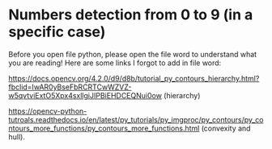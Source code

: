 # Numbers detection from 0 to 9 (in a specific case)
Before you open file python, please open the file word to understand what you are reading!
Here are some links I forgot to add in file word:

https://docs.opencv.org/4.2.0/d9/d8b/tutorial_py_contours_hierarchy.html?fbclid=IwAR0yBseFbRCRTCwWZVZ-w5qvtviExtO5Xpx4sxllgiJIPBiEHDCEQNui0ow (hierarchy)

https://opencv-python-tutroals.readthedocs.io/en/latest/py_tutorials/py_imgproc/py_contours/py_contours_more_functions/py_contours_more_functions.html
(convexity and hull).
